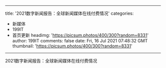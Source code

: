 
---
title: '2021数字新闻报告：全球新闻媒体在线付费情况'
categories: 
 - 新媒体
 - 199IT
 - 首页更新
headimg: 'https://picsum.photos/400/300?random=8331'
author: 199IT
comments: false
date: Fri, 16 Jul 2021 07:48:32 GMT
thumbnail: 'https://picsum.photos/400/300?random=8331'
---

<div>   
2021数字新闻报告：全球新闻媒体在线付费情况  
</div>
            